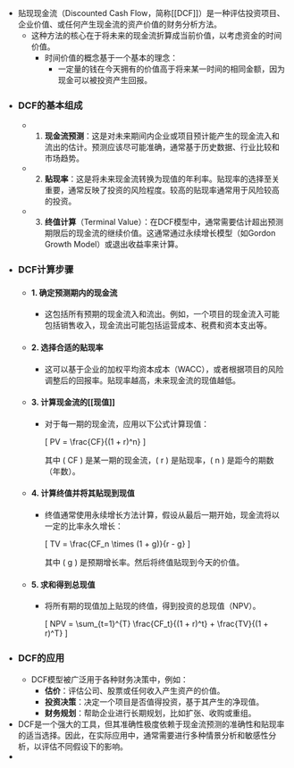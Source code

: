 - 贴现现金流（Discounted Cash Flow，简称[[DCF]]）是一种评估投资项目、企业价值、或任何产生现金流的资产价值的财务分析方法。
	- 这种方法的核心在于将未来的现金流折算成当前价值，以考虑资金的时间价值。
		- 时间价值的概念基于一个基本的理念：
			- 一定量的钱在今天拥有的价值高于将来某一时间的相同金额，因为现金可以被投资产生回报。
- ### DCF的基本组成
	- 1. **现金流预测**：这是对未来期间内企业或项目预计能产生的现金流入和流出的估计。预测应该尽可能准确，通常基于历史数据、行业比较和市场趋势。
	- 2. **贴现率**：这是将未来现金流转换为现值的年利率。贴现率的选择至关重要，通常反映了投资的风险程度。较高的贴现率通常用于风险较高的投资。
	- 3. **终值计算**（Terminal Value）：在DCF模型中，通常需要估计超出预测期限后的现金流的继续价值。这通常通过永续增长模型（如Gordon Growth Model）或退出收益率来计算。
- ### DCF计算步骤
	- #### 1. 确定预测期内的现金流
		- 这包括所有预期的现金流入和流出。例如，一个项目的现金流入可能包括销售收入，现金流出可能包括运营成本、税费和资本支出等。
	- #### 2. 选择合适的贴现率
		- 这可以基于企业的加权平均资本成本（WACC），或者根据项目的风险调整后的回报率。贴现率越高，未来现金流的现值越低。
	- #### 3. 计算现金流的[[现值]]
		- 对于每一期的现金流，应用以下公式计算现值：
		  
		  \[ PV = \frac{CF}{(1 + r)^n} \]
		  
		  其中 \( CF \) 是某一期的现金流，\( r \) 是贴现率，\( n \) 是距今的期数（年数）。
	- #### 4. 计算终值并将其贴现到现值
		- 终值通常使用永续增长方法计算，假设从最后一期开始，现金流将以一定的比率永久增长：
		  
		  \[ TV = \frac{CF_n \times (1 + g)}{r - g} \]
		  
		  其中 \( g \) 是预期增长率。然后将终值贴现到今天的价值。
	- #### 5. 求和得到总现值
		- 将所有期的现值加上贴现的终值，得到投资的总现值（NPV）。
		  
		  \[ NPV = \sum_{t=1}^{T} \frac{CF_t}{(1 + r)^t} + \frac{TV}{(1 + r)^T} \]
- ### DCF的应用
	- DCF模型被广泛用于各种财务决策中，例如：
		- **估价**：评估公司、股票或任何收入产生资产的价值。
		- **投资决策**：决定一个项目是否值得投资，基于其产生的净现值。
		- **财务规划**：帮助企业进行长期规划，比如扩张、收购或重组。
- DCF是一个强大的工具，但其准确性极度依赖于现金流预测的准确性和贴现率的适当选择。因此，在实际应用中，通常需要进行多种情景分析和敏感性分析，以评估不同假设下的影响。
-